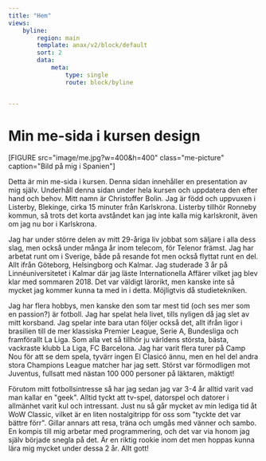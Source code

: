 ```yaml
---
title: "Hem"
views:
    byline:
        region: main
        template: anax/v2/block/default
        sort: 2
        data:
            meta:
                type: single
                route: block/byline


---
```

Min me-sida i kursen design
=========================

[FIGURE src="image/me.jpg?w=400&h=400" class="me-picture" caption="Bild på mig i Spanien"]


Detta är min me-sida i kursen. Denna sidan innehåller en presentation av mig själv. Underhåll denna sidan under hela kursen och uppdatera den efter hand och behov.
Mitt namn är Christoffer Bolin. Jag är född och uppvuxen i Listerby, Blekinge, cirka 15 minuter från Karlskrona. Listerby tillhör Ronneby kommun, så trots det korta avståndet kan jag inte kalla mig karlskronit, även om jag nu bor i Karlskrona.


Jag har under större delen av mitt 29-åriga liv jobbat som säljare i alla dess slag, men också under många år inom telecom, för Telenor främst. Jag har arbetat runt
om i Sverige, både på resande fot men också flyttat runt en del. Allt ifrån Göteborg, Helsingborg och Kalmar. Jag studerade 3 år på Linnéuniversitetet i Kalmar där
jag läste Internationella Affärer vilket jag blev klar med sommaren 2018. Det var väldigt lärorikt, men kanske inte så mycket jag kommer kunna ta med in i detta.
Möjligtvis då studietekniken.


Jag har flera hobbys, men kanske den som tar mest tid (och ses mer som en passion?) är fotboll. Jag har spelat hela livet, tills nyligen då jag slet av mitt korsband. Jag spelar inte bara utan följer också det, allt ifrån ligor i brasilien till de mer klassiska Premier League, Serie A, Bundesliga och framförallt La Liga. Som alla vet så tillhör ju världens största, bästa, vackraste klubb La Liga, FC Barcelona. Jag har varit flera turer på Camp Nou för att se dem spela, tyvärr ingen El Clasicó ännu, men en hel del andra stora Champions League matcher har jag sett. Störst var förmodligen mot Juventus, fullsatt med nästan 100 000 personer på läktaren, mäktigt!


Förutom mitt fotbollsintresse så har jag sedan jag var 3-4 år alltid varit vad man kallar en "geek". Alltid tyckt att tv-spel, datorspel och datorer i allmänhet varit kul och intressant. Just nu så går mycket av min lediga tid åt WoW Classic, vilket är en liten nostalgitripp för oss som "tyckte det var bättre förr". Gillar annars att resa, träna och umgås med vänner och sambo.
En kompis till mig arbetar med programmering, och det var via honom jag själv började snegla på det. Är en riktig rookie inom det men hoppas kunna lära mig mycket under dessa 2 år.
Allt gott!
